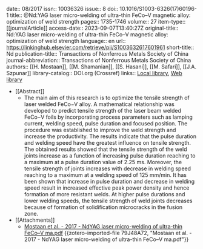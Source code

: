 date:: 08/2017
issn:: 10036326
issue:: 8
doi:: 10.1016/S1003-6326(17)60196-1
title:: @Nd:YAG laser micro-welding of ultra-thin FeCo–V magnetic alloy: optimization of weld strength
pages:: 1735-1746
volume:: 27
item-type:: [[journalArticle]]
access-date:: 2023-09-07T13:40:27Z
original-title:: Nd:YAG laser micro-welding of ultra-thin FeCo–V magnetic alloy: optimization of weld strength
language:: en
url:: https://linkinghub.elsevier.com/retrieve/pii/S1003632617601961
short-title:: Nd
publication-title:: Transactions of Nonferrous Metals Society of China
journal-abbreviation:: Transactions of Nonferrous Metals Society of China
authors:: [[H. Mostaan]], [[M. Shamanian]], [[S. Hasani]], [[M. Safari]], [[J.A. Szpunar]]
library-catalog:: DOI.org (Crossref)
links:: [Local library](zotero://select/library/items/B9XZP3SU), [Web library](https://www.zotero.org/users/9628799/items/B9XZP3SU)

- [[Abstract]]
	- The main aim of this research is to optimize the tensile strength of laser welded FeCo−V alloy. A mathematical relationship was developed to predict tensile strength of the laser beam welded FeCo−V foils by incorporating process parameters such as lamping current, welding speed, pulse duration and focused position. The procedure was established to improve the weld strength and increase the productivity. The results indicate that the pulse duration and welding speed have the greatest influence on tensile strength. The obtained results showed that the tensile strength of the weld joints increase as a function of increasing pulse duration reaching to a maximum at a pulse duration value of 2.25 ms. Moreover, the tensile strength of joints increases with decrease in welding speed reaching to a maximum at a welding speed of 125 mm/min. It has been shown that increase in pulse duration and decrease in welding speed result in increased effective peak power density and hence formation of more resistant welds. At higher pulse durations and lower welding speeds, the tensile strength of weld joints decreases because of formation of solidification microcracks in the fusion zone.
- [[Attachments]]
	- [Mostaan et al. - 2017 - NdYAG laser micro-welding of ultra-thin FeCo–V ma.pdf](zotero://select/library/items/79J48A72) {{zotero-imported-file 79J48A72, "Mostaan et al. - 2017 - NdYAG laser micro-welding of ultra-thin FeCo–V ma.pdf"}}
